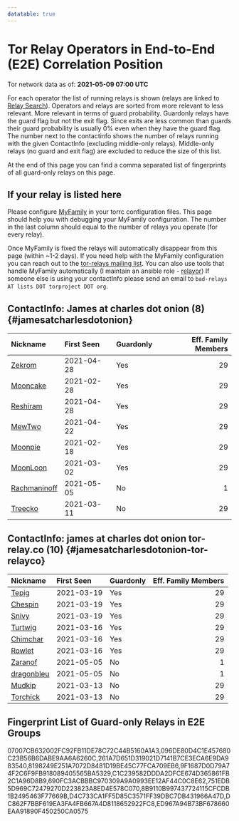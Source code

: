 ```yaml
---
datatable: true
---
```



# Tor Relay Operators in End-to-End (E2E) Correlation Position

Tor network data as of: **2021-05-09 07:00 UTC**

For each operator the list of running relays is shown (relays are linked to [Relay Search](https://metrics.torproject.org/rs.html)).
Operators and relays are sorted from more relevant to less relevant. More relevant in terms of guard probability.
Guardonly relays have the guard flag but not the exit flag.
Since exits are less common than guards their guard probability is usually 0% even when they have the guard flag.
The number next to the contactinfo shows the number of relays running with the given ContactInfo (excluding middle-only relays).
Middle-only relays (no guard and exit flag) are excluded to reduce the size of this list.

At the end of this page you can find a comma separated list of fingerprints of all guard-only relays on this page.

## If your relay is listed here
Please configure [MyFamily](https://www.torproject.org/docs/tor-manual.html.en#MyFamily) in your torrc configuration files.
This page should help you with debugging your MyFamily configuration. The number in the last column should equal to the number of
relays you operate (for every relay).

Once MyFamily is fixed the relays will automatically disappear from this page (within ~1-2 days).
If you need help with the MyFamily configuration you can reach out to the
[tor-relays mailing list](https://lists.torproject.org/cgi-bin/mailman/listinfo/tor-relays).
You can also use tools that handle MyFamily automatically (I maintain an ansible role - 
[relayor](https://medium.com/@nusenu/deploying-tor-relays-with-ansible-6612593fa34d))
If someone else is using your contactInfo please send an email to ```bad-relays AT lists DOT torproject DOT org```.


## ContactInfo: James at charles dot onion (8) {#jamesatcharlesdotonion}

| Nickname                                                                                                | First Seen   | Guardonly   |   Eff. Family Members |
|:--------------------------------------------------------------------------------------------------------|:-------------|:------------|----------------------:|
| [Zekrom](https://metrics.torproject.org/rs.html#details/9F1687D0D79A74F2C6F9FB918089405565BA5329)       | 2021-04-28   | Yes         |                    29 |
| [Mooncake](https://metrics.torproject.org/rs.html#details/C1C239582DDDA2DFCE674D365861FB2C1A96D8B9)     | 2021-02-28   | Yes         |                    29 |
| [Reshiram](https://metrics.torproject.org/rs.html#details/07007CB632002FC92FB11DE78C72C44B5160A1A3)     | 2021-04-28   | Yes         |                    29 |
| [MewTwo](https://metrics.torproject.org/rs.html#details/8198249E251A7072D8481D19BE45C77FCA709EB6)       | 2021-04-22   | Yes         |                    29 |
| [Moonpie](https://metrics.torproject.org/rs.html#details/096DE80D4C1E457680C23B56B6DABE9AA6A6260C)      | 2021-02-18   | Yes         |                    29 |
| [MoonLoon](https://metrics.torproject.org/rs.html#details/261A7D651D319021D7141B7CE3ECA6E9DA983540)     | 2021-03-02   | Yes         |                    29 |
| [Rachmaninoff](https://metrics.torproject.org/rs.html#details/DF187D0E3481F6C6FE60836C28AE4948A77A4761) | 2021-05-05   | No          |                     1 |
| [Treecko](https://metrics.torproject.org/rs.html#details/E0F4900D063080D44AB4C043FBAB4C2F964CB612)      | 2021-03-11   | No          |                    29 |

## ContactInfo: james at charles dot onion tor-relay.co (10) {#jamesatcharlesdotonion-tor-relayco}

| Nickname                                                                                              | First Seen   | Guardonly   |   Eff. Family Members |
|:------------------------------------------------------------------------------------------------------|:-------------|:------------|----------------------:|
| [Tepig](https://metrics.torproject.org/rs.html#details/751EDB5D969C72479270D223823A8ED4E578C070)      | 2021-03-19   | Yes         |                    29 |
| [Chespin](https://metrics.torproject.org/rs.html#details/DC862F7BBF619EA3FA4FB667A4D8118652922FC8)    | 2021-03-19   | Yes         |                    29 |
| [Snivy](https://metrics.torproject.org/rs.html#details/D4C733CA1FF5D85C3571FF39DBC7DB431966A47D)      | 2021-03-19   | Yes         |                    29 |
| [Turtwig](https://metrics.torproject.org/rs.html#details/8B9110B997437724115CFCDB1B2495463F77669B)    | 2021-03-16   | Yes         |                    29 |
| [Chimchar](https://metrics.torproject.org/rs.html#details/ED967A94B73BF678660EAA91890F450250CA0575)   | 2021-03-16   | Yes         |                    29 |
| [Rowlet](https://metrics.torproject.org/rs.html#details/690FC3ACBBBC970309A9A0993EE12AF44C0C8E62)     | 2021-03-16   | Yes         |                    29 |
| [Zaranof](https://metrics.torproject.org/rs.html#details/1CC1D5835BA99A01FFE4D88E83D115E54F2D698C)    | 2021-05-05   | No          |                     1 |
| [dragonbleu](https://metrics.torproject.org/rs.html#details/24DC6F435824B3D82BFD7841D6FC2216BA11B8BC) | 2021-05-05   | No          |                     1 |
| [Mudkip](https://metrics.torproject.org/rs.html#details/75983F5660D894FCF2BE452DB35F3E594ADE4B08)     | 2021-03-13   | No          |                    29 |
| [Torchick](https://metrics.torproject.org/rs.html#details/91D129CEBBC3F1BE27BCF8019F1F7A8B0F27E1C2)   | 2021-03-13   | No          |                    29 |


## Fingerprint List of Guard-only Relays in E2E Groups

07007CB632002FC92FB11DE78C72C44B5160A1A3,096DE80D4C1E457680C23B56B6DABE9AA6A6260C,261A7D651D319021D7141B7CE3ECA6E9DA983540,8198249E251A7072D8481D19BE45C77FCA709EB6,9F1687D0D79A74F2C6F9FB918089405565BA5329,C1C239582DDDA2DFCE674D365861FB2C1A96D8B9,690FC3ACBBBC970309A9A0993EE12AF44C0C8E62,751EDB5D969C72479270D223823A8ED4E578C070,8B9110B997437724115CFCDB1B2495463F77669B,D4C733CA1FF5D85C3571FF39DBC7DB431966A47D,DC862F7BBF619EA3FA4FB667A4D8118652922FC8,ED967A94B73BF678660EAA91890F450250CA0575
